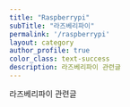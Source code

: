 ```yaml
---
title: "Raspberrypi"
subTitle: "라즈베리파이"
permalink: '/raspberrypi'
layout: category
author_profile: true
color_class: text-success
description: 라즈베리파이 관련글
---
```


라즈베리파이 관련글
